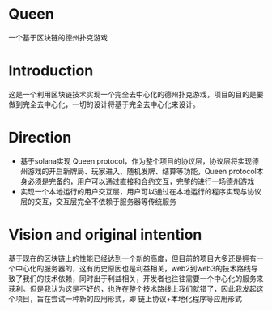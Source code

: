 # Queen
一个基于区块链的德州扑克游戏

# Introduction
这是一个利用区块链技术实现一个完全去中心化的德州扑克游戏，项目的目的是要做到完全去中心化，一切的设计将基于完全去中心化来设计。


# Direction

- 基于solana实现 Queen protocol，作为整个项目的协议层，协议层将实现德州游戏的开启新牌局、玩家进入、随机发牌、结算等功能，Queen protocol本身必须是完备的，用户可以通过直接和合约交互，完整的进行一场德州游戏
- 实现一个本地运行的用户交互层，用户可以通过在本地运行的程序实现与协议层的交互，交互层完全不依赖于服务器等传统服务



# Vision and original intention
基于现在的区块链上的性能已经达到一个新的高度，但目前的项目大多还是拥有一个中心化的服务器的，这有历史原因也是利益相关，web2到web3的技术路线导致了我们的技术依赖，同时出于利益相关，开发者也往往需要一个中心化的服务来获利。但是我认为这是不好的，也许在整个技术路线上我们就错了，因此我发起这个项目，旨在尝试一种新的应用形式，即 链上协议+本地化程序等应用形式
